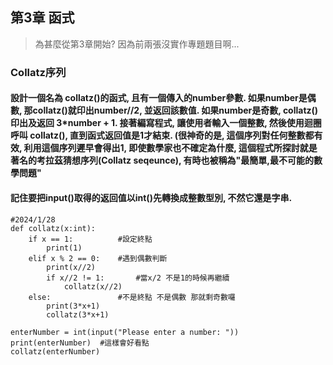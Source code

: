 ## 第3章 函式
> 為甚麼從第3章開始? 因為前兩張沒實作專題題目啊...

### Collatz序列
#### 設計一個名為 collatz()的函式, 且有一個傳入的number參數. 如果number是偶數, 那collatz()就印出number//2, 並返回該數值. 如果number是奇數, collatz()印出及返回 3*number + 1. 接著編寫程式, 讓使用者輸入一個整數, 然後使用迴圈呼叫 collatz(), 直到函式返回值是1才結束. (很神奇的是, 這個序列對任何整數都有效, 利用這個序列遲早會得出1, 即使數學家也不確定為什麼, 這個程式所探討就是著名的考拉茲猜想序列(Collatz seqeunce), 有時也被稱為"最簡單,最不可能的數學問題"
#### 記住要把input()取得的返回值以int()先轉換成整數型別, 不然它還是字串.
```python3
#2024/1/28
def collatz(x:int): 
    if x == 1:          #設定終點
        print(1)
    elif x % 2 == 0:    #遇到偶數判斷
        print(x//2)     
        if x//2 != 1:       #當x/2 不是1的時候再繼續
            collatz(x//2)   
    else:               #不是終點 不是偶數 那就剩奇數囉
        print(3*x+1)
        collatz(3*x+1)

enterNumber = int(input("Please enter a number: "))
print(enterNumber)  #這樣會好看點
collatz(enterNumber)
```
